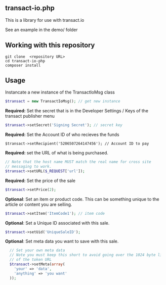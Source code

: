 ## transact-io.php

This is a library for use with  transact.io

See an example in the demo/  folder


## Working with this repository
```
git clone  <repository URL>
cd transact-io-php
composer install
```

## Usage

Instancate a new instance of the TransactIoMsg class

```php
$transact = new TransactIoMsg(); // get new instance
```


**Required:** Set the secret that is in the Developer Settings / Keys 
of the transact publisher menu
```php
$transact->setSecret('Signing Secret'); // secret key
```


**Required:** Set the Account ID of who recieves the funds
```
$transact->setRecipient('5206507264147456'); // Account ID to pay
````


**Required:** set the URL of what is being purchased.   
```php
// Note that the host name MUST match the real name for cross site 
// messaging to work. 
$transact->setURL($_REQUEST['url']);
```

**Required:**  Set the price of the sale
```php
$transact->setPrice(2);
```

**Optional**:  Set an item or product code.   This can be something
unique to the article or content you are selling. 
```php
$transact->setItem('ItemCode1'); // item code
```

**Optional**:  Set a Unique ID associated with this sale.  
```php
$transact->setUid('UniqueSaleID');
````


**Optional**:  Set meta data you want to save with this sale.  
```php
  // Set your own meta data
  // Note you must keep this short to avoid going over the 1024 byte limt
  // of the token URL
  $transact->setMeta(array(
    'your' => 'data',
    'anything' => 'you want'
  ));
```
